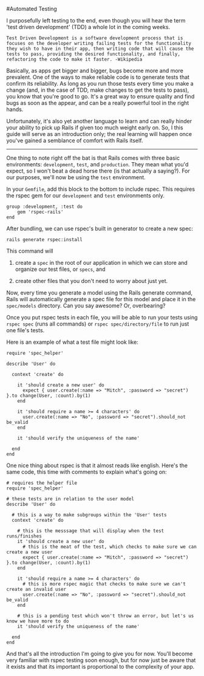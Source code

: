 #Automated Testing

I purposefully left testing to the end, even though you will hear the term 'test driven development' (TDD) a whole lot in the coming weeks.

	Test Driven Development is a software development process that is focuses on the developer writing failing tests for the functionality they wish to have in their app, then writing code that will cause the tests to pass, providing the desired functionality, and finally, refactoring the code to make it faster. -Wikipedia

Basically, as apps get bigger and bigger, bugs become more and more prevalent. One of the ways to make reliable code is to generate tests that confirm its reliability. As long as you run those tests every time you make a change (and, in the case of TDD, make changes to get the tests to pass), you know that you're good to go. It's a great way to ensure quality and find bugs as soon as the appear, and can be a really powerful tool in the right hands.

Unfortunately, it's also yet another language to learn and can really hinder your ability to pick up Rails if given too much weight early on. So, I this guide will serve as an introduction only; the real learning will happen once you've gained a semblance of comfort with Rails itself.

---

One thing to note right off the bat is that Rails comes with three basic environments: `development`, `test`, and `production`. They mean what you'd expect, so I won't beat a dead horse there (is that actually a saying?). For our purposes, we'll now be using the `test` environment.

In your `Gemfile`, add this block to the bottom to include rspec. This requires the rspec gem for our `development` and `test` environments only.
	
	group :development, :test do
		gem 'rspec-rails'
	end

After bundling, we can use rspec's built in generator to create a new spec:
 
	rails generate rspec:install

This command will
	
1. create a `spec` in the root of our application in which we can store and organize our test files, or `specs`, and

2. create other files that you don't need to worry about just yet.
    
Now, every time you generate a model using the Rails generate command, Rails will automatically generate a spec file for this model and place it in the `spec/models` directory. Can you say awesome? Or, overbearing?

Once you put rspec tests in each file, you will be able to run your tests using `rspec spec` (runs all commands) or `rspec spec/directory/file` to run just one file's tests.

Here is an example of what a test file might look like:

	require 'spec_helper'
	
	describe 'User' do
		
	  context 'create' do

	    it 'should create a new user' do
	      expect { user.create(:name => "Mitch", :password => "secret") }.to change(User, :count).by(1)
	    end

	    it 'should require a name >= 4 characters' do
	      user.create(:name => "No", :password => "secret").should_not be_valid
    	end
    	
    	it 'should verify the uniqueness of the name'
    	
      end
    end
    
One nice thing about rspec is that it almost reads like english. Here's the same code, this time with comments to explain what's going on:

	# requires the helper file
	require 'spec_helper'
	
	# these tests are in relation to the user model
	describe 'User' do
		
	  # this is a way to make subgroups within the 'User' tests
	  context 'create' do

		# this is the messsage that will display when the test runs/finishes
	    it 'should create a new user' do
	      # this is the meat of the test, which checks to make sure we can create a new user
	      expect { user.create(:name => "Mitch", :password => "secret") }.to change(User, :count).by(1)
	    end

	    it 'should require a name >= 4 characters' do
	      # this is more rspec magic that checks to make sure we can't create an invalid user
	      user.create(:name => "No", :password => "secret").should_not be_valid
    	end
    	
    	# this is a pending test which won't throw an error, but let's us know we have more to do
    	it 'should verify the uniqueness of the name'
    	
      end
    end

And that's all the introduction I'm going to give you for now. You'll become very familiar with rspec testing soon enough, but for now just be aware that it exists and that its important is proportional to the complexity of your app.
